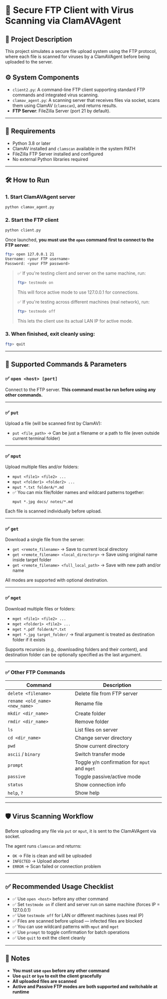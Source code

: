 # 📁 Secure FTP Client with Virus Scanning via ClamAVAgent

## 🚀 Project Description

This project simulates a secure file upload system using the FTP protocol, where each file is scanned for viruses by a ClamAVAgent before being uploaded to the server.

## ⚙️ System Components

- `client2.py`: A command-line FTP client supporting standard FTP commands and integrated virus scanning.
- `clamav_agent.py`: A scanning server that receives files via socket, scans them using ClamAV (`clamscan`), and returns results.
- **FTP Server**: FileZilla Server (port 21 by default).

---

## 🧩 Requirements

- Python 3.8 or later
- ClamAV installed and `clamscan` available in the system PATH
- FileZilla FTP Server installed and configured
- No external Python libraries required

---

## 🛠 How to Run

### 1. Start ClamAVAgent server

```bash
python clamav_agent.py
```

### 2. Start the FTP client

```bash
python client.py
```

Once launched, **you must use the `open` command first to connect to the FTP server**:

```bash
ftp> open 127.0.0.1 21
Username: <your FTP username>
Password: <your FTP password>
```

> ✅ If you're testing client and server on the same machine, run:
> ```bash
> ftp> testmode on
> ```
> This will force active mode to use 127.0.0.1 for connections.
>
> ✅ If you're testing across different machines (real network), run:
> ```bash
> ftp> testmode off
> ```
> This lets the client use its actual LAN IP for active mode.

### 3. When finished, exit cleanly using:

```bash
ftp> quit
```

---

## 🔧 Supported Commands & Parameters

### ✅ `open <host> [port]`

Connect to the FTP server. **This command must be run before using any other commands.**

---

### ✅ `put`

Upload a file (will be scanned first by ClamAV):

- `put <file_path>` → Can be just a filename or a path to file (even outside current terminal folder)

---

### ✅ `mput`

Upload multiple files and/or folders:

- `mput <file1> <file2> ...`  
- `mput <folder1> <folder2> ...`
- `mput *.txt folderA/*.md`
- ✅ You can mix file/folder names and wildcard patterns together:
  ```
  mput *.jpg docs/ notes/*.md
  ```

Each file is scanned individually before upload.

---

### ✅ `get`

Download a single file from the server:

- `get <remote_filename>` → Save to current local directory
- `get <remote_filename> <local_directory>` → Save using original name inside target folder
- `get <remote_filename> <full_local_path>` → Save with new path and/or name

All modes are supported with optional destination.

---

### ✅ `mget`

Download multiple files or folders:

- `mget <file1> <file2> ...`
- `mget <folder1> <file2> ...`
- `mget *.pdf folderA/*.txt`
- `mget *.jpg target_folder/` → final argument is treated as destination folder if it exists

Supports recursion (e.g., downloading folders and their content), and destination folder can be optionally specified as the last argument.

---

### ✅ Other FTP Commands

| Command | Description |
|--------|-------------|
| `delete <filename>` | Delete file from FTP server |
| `rename <old_name> <new_name>` | Rename file |
| `mkdir <dir_name>` | Create folder |
| `rmdir <dir_name>` | Remove folder |
| `ls` | List files on server |
| `cd <dir_name>` | Change server directory |
| `pwd` | Show current directory |
| `ascii` / `binary` | Switch transfer mode |
| `prompt` | Toggle y/n confirmation for `mput` and `mget` |
| `passive` | Toggle passive/active mode |
| `status` | Show connection info |
| `help`, `?` | Show help |

---

## 🛡️ Virus Scanning Workflow

Before uploading any file via `put` or `mput`, it is sent to the ClamAVAgent via socket.

The agent runs `clamscan` and returns:

- `OK` → File is clean and will be uploaded
- `INFECTED` → Upload aborted
- `ERROR` → Scan failed or connection problem

---

## ✅ Recommended Usage Checklist

- ✅ Use `open <host>` before any other command
- ✅ Set `testmode on` if client and server run on same machine (forces IP = 127.0.0.1)
- ✅ Use `testmode off` for LAN or different machines (uses real IP)
- ✅ Files are scanned before upload — infected files are blocked
- ✅ You can use wildcard patterns with `mput` and `mget`
- ✅ Use `prompt` to toggle confirmation for batch operations
- ✅ Use `quit` to exit the client cleanly

---

## 📎 Notes

- **You must use `open` before any other command**
- **Use `quit` or `bye` to exit the client gracefully**
- **All uploaded files are scanned**
- **Active and Passive FTP modes are both supported and switchable at runtime**
